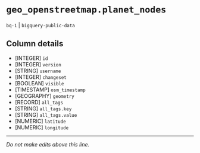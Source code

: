 # `geo_openstreetmap.planet_nodes`
`bq-1` | `bigquery-public-data`

## Column details
* [INTEGER]   `id`
* [INTEGER]   `version`
* [STRING]    `username`
* [INTEGER]   `changeset`
* [BOOLEAN]   `visible`
* [TIMESTAMP] `osm_timestamp`
* [GEOGRAPHY] `geometry`
* [RECORD]    `all_tags`
* [STRING]    `all_tags.key`
* [STRING]    `all_tags.value`
* [NUMERIC]   `latitude`
* [NUMERIC]   `longitude`

-------------------------------------------------------------------------------
*Do not make edits above this line.*

